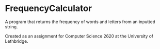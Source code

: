 # FrequencyCalculator
A program that returns the frequency of words and letters from an inputted string.

Created as an assignment for Computer Science 2620 at the University of Lethbridge.
